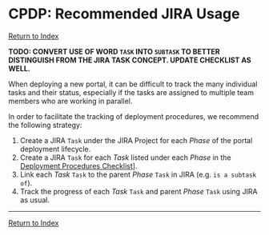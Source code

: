 # CPDP: Recommended JIRA Usage

[Return to Index](../index.md)

**TODO: CONVERT USE OF WORD `TASK` INTO `SUBTASK` TO BETTER DISTINGUISH FROM THE JIRA TASK CONCEPT. UPDATE CHECKLIST AS WELL.**

When deploying a new portal, it can be difficult to track the many individual tasks and their status, especially if the tasks are assigned to multiple team members who are working in parallel.

In order to facilitate the tracking of deployment procedures, we recommend the following strategy:

1. Create a JIRA `Task` under the JIRA Project for each _Phase_ of the portal deployment lifecycle.
2. Create a JIRA `Task` for each _Task_ listed under each _Phase_ in the [Deployment Procedures Checklist](pages/checklist.md)].
3. Link each _Task_ `Task` to the parent _Phase_ `Task` in JIRA (e.g. `is a subtask of`).
4. Track the progress of each _Task_ `Task` and parent _Phase_ `Task` using JIRA as usual.

---

[Return to Index](../index.md)
